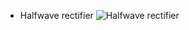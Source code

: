 - Halfwave rectifier
![Halfwave rectifier](https://github.com/prathipatisupriya/stepin-halfwave-fullwave/blob/b28c02373576448832f38e378c99f8fc7d7769e0/5_image/HALF-WAVE-AND-FULL-WAVE-RECTIFIER-FIG-1-compressor.jpg)